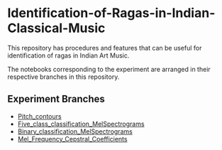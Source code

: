 # Identification-of-Ragas-in-Indian-Classical-Music

This repository has procedures and features that can be useful for identification of ragas in Indian Art Music. 

The notebooks corresponding to the experiment are arranged in their respective branches in this repository.

## Experiment Branches
- [Pitch_contours](https://github.com/gopimaguluri/Raag-Identification-Experiments/tree/Pitch_contours)
- [Five_class_classification_MelSpectrograms](https://github.com/gopimaguluri/Raag-Identification-Experiments/tree/Five_class_classification_MelSpectrograms)
- [Binary_classification_MelSpectrograms](https://github.com/gopimaguluri/Raag-Identification-Experiments/tree/Binary_classification_MelSpectrograms)
- [Mel_Frequency_Cepstral_Coefficients](https://github.com/gopimaguluri/Raag-Identification-Experiments/tree/Mel_Frequency_Cepstral_Coefficients)
